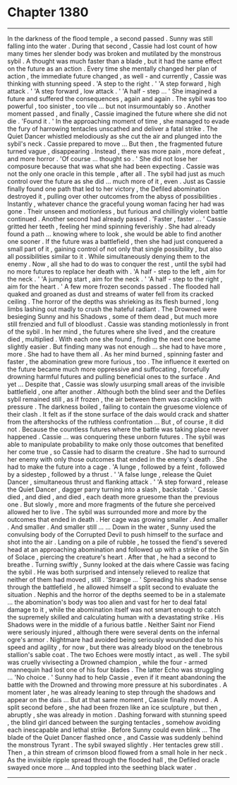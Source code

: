 
# Chapter 1380


---

In the darkness of the flood temple , a second passed .
Sunny was still falling into the water .
During that second , Cassie had lost count of how many times her slender body was broken and mutilated by the monstrous sybil .
A thought was much faster than a blade , but it had the same effect on the future as an action . Every time she mentally changed her plan of action , the immediate future changed , as well - and currently , Cassie was thinking with stunning speed .
'A step to the right . '
'A step forward , high attack . '
'A step forward , low attack . '
'A half - step ... '
She imagined a future and suffered the consequences , again and again . The sybil was too powerful , too sinister , too vile ... but not insurmountably so .
Another moment passed , and finally , Cassie imagined the future where she did not die .
'Found it . '
In the approaching moment of time , she managed to evade the fury of harrowing tentacles unscathed and deliver a fatal strike . The Quiet Dancer whistled melodiously as she cut the air and plunged into the sybil's neck .
Cassie prepared to move ...
But then , the fragmented future turned vague , disappearing .
Instead , there was more pain , more defeat , and more horror .
'Of course ... thought so . '
She did not lose her composure because that was what she had been expecting . Cassie was not the only one oracle in this temple , after all .
The sybil had just as much control over the future as she did ... much more of it , even .
Just as Cassie finally found one path that led to her victory , the Defiled abomination destroyed it , pulling over other outcomes from the abyss of possibilities . Instantly , whatever chance the graceful young woman facing her had was gone .
Their unseen and motionless , but furious and chillingly violent battle continued .
Another second had already passed .
'Faster , faster ... '
Cassie gritted her teeth , feeling her mind spinning feverishly . She had already found a path ... knowing where to look , she would be able to find another one sooner . If the future was a battlefield , then she had just conquered a small part of it , gaining control of not only that single possibility , but also all possibilities similar to it . While simultaneously denying them to the enemy .
Now , all she had to do was to conquer the rest , until the sybil had no more futures to replace her death with .
'A half - step to the left , aim for the neck . '
'A jumping start , aim for the neck . '
'A half - step to the right , aim for the heart . '
A few more frozen seconds passed . The flooded hall quaked and groaned as dust and streams of water fell from its cracked ceiling . The horror of the depths was shrieking as its flesh burned , long limbs lashing out madly to crush the hateful radiant . The Drowned were besieging Sunny and his Shadows , some of them dead , but much more still frenzied and full of bloodlust .
Cassie was standing motionlessly in front of the sybil .
In her mind , the futures where she lived , and the creature died , multiplied . With each one she found , finding the next one became slightly easier . But finding many was not enough ... she had to have more , more . She had to have them all .
As her mind burned , spinning faster and faster , the abomination grew more furious , too . The influence it exerted on the future became much more oppressive and suffocating , forcefully drowning harmful futures and pulling beneficial ones to the surface .
And yet ...
Despite that , Cassie was slowly usurping small areas of the invisible battlefield , one after another .
Although both the blind seer and the Defiles sybil remained still , as if frozen , the air between them was crackling with pressure . The darkness boiled , failing to contain the gruesome violence of their clash . It felt as if the stone surface of the dais would crack and shatter from the aftershocks of the ruthless confrontation ...
But , of course , it did not . Because the countless futures where the battle was taking place never happened .
Cassie ... was conquering these unborn futures .
The sybil was able to manipulate probability to make only those outcomes that benefited her come true , so Cassie had to disarm the creature . She had to surround her enemy with only those outcomes that ended in the enemy's death .
She had to make the future into a cage .
'A lunge , followed by a feint , followed by a sidestep , followed by a thrust . '
'A false lunge , release the Quiet Dancer , simultaneous thrust and flanking attack . '
'A step forward , release the Quiet Dancer , dagger parry turning into a slash , backstab . '
Cassie died , and died , and died , each death more gruesome than the previous one . But slowly , more and more fragments of the future she perceived allowed her to live . The sybil was surrounded more and more by the outcomes that ended in death .
Her cage was growing smaller .
And smaller .
And smaller .
And smaller still ...
... Down in the water , Sunny used the convulsing body of the Corrupted Devil to push himself to the surface and shot into the air . Landing on a pile of rubble , he tossed the fiend's severed head at an approaching abomination and followed up with a strike of the Sin of Solace , piercing the creature's heart .
After that , he had a second to breathe .
Turning swiftly , Sunny looked at the dais where Cassie was facing the sybil . He was both surprised and intensely relieved to realize that neither of them had moved , still .
'Strange ... '
Spreading his shadow sense through the battlefield , he allowed himself a split second to evaluate the situation . Nephis and the horror of the depths seemed to be in a stalemate ... the abomination's body was too alien and vast for her to deal fatal damage to it , while the abomination itself was not smart enough to catch the supremely skilled and calculating human with a devastating strike .
His Shadows were in the middle of a furious battle . Neither Saint nor Fiend were seriously injured , although there were several dents on the infernal ogre's armor . Nightmare had avoided being seriously wounded due to his speed and agility , for now , but there was already blood on the tenebrous stallion's sable coat .
The two Echoes were mostly intact , as well . The sybil was cruelly vivisecting a Drowned champion , while the four - armed mannequin had lost one of his four blades . The latter Echo was struggling ...
'No choice . '
Sunny had to help Cassie , even if it meant abandoning the battle with the Drowned and throwing more pressure at his subordinates .
A moment later , he was already leaning to step through the shadows and appear on the dais ...
But at that same moment , Cassie finally moved .
A split second before , she had been frozen like an ice sculpture , but then , abruptly , she was already in motion . Dashing forward with stunning speed , the blind girl danced between the surging tentacles , somehow avoiding each inescapable and lethal strike .
Before Sunny could even blink ...
The blade of the Quiet Dancer flashed once , and Cassie was suddenly behind the monstrous Tyrant .
The sybil swayed slightly .
Her tentacles grew still .
Then , a thin stream of crimson blood flowed from a small hole in her neck . As the invisible ripple spread through the flooded hall , the Defiled oracle swayed once more ...
And toppled into the seething black water .

---

